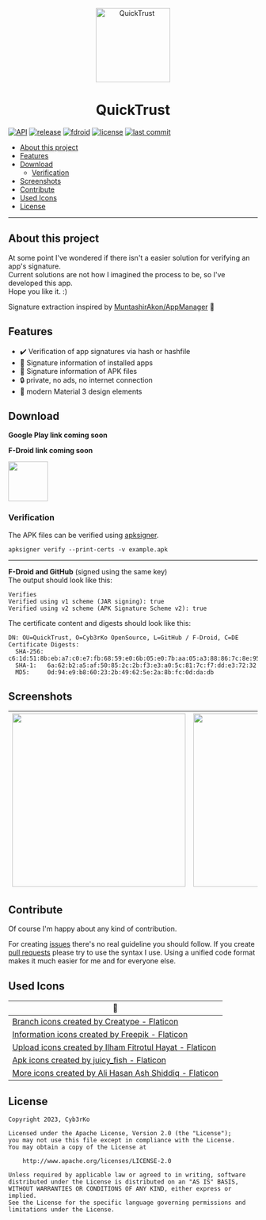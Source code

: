 <p align="center">
  <img alt="QuickTrust" src="https://i.imgur.com/gjIbTNi.png" width="150"/>
</p>

<h1 align="center">QuickTrust</h1>

[![API](https://img.shields.io/badge/API-23%2B-brightgreen.svg?style=flat)](https://apilevels.com)
[![release](https://img.shields.io/github/release/cyb3rko/quicktrust.svg)](https://github.com/cyb3rko/quicktrust/releases/latest)
[![fdroid](https://img.shields.io/f-droid/v/com.cyb3rko.quicktrust.svg)](https://f-droid.org/packages/com.cyb3rko.quicktrust)
[![license](https://img.shields.io/github/license/cyb3rko/quicktrust)](https://www.apache.org/licenses/LICENSE-2.0)
[![last commit](https://img.shields.io/github/last-commit/cyb3rko/quicktrust?color=F34C9F)](https://github.com/cyb3rko/quicktrust/commits/main)

- [About this project](#about-this-project)   
- [Features](#features)  
- [Download](#download)
  - [Verification](#verification)
- [Screenshots](#screenshots)
- [Contribute](#contribute)
- [Used Icons](#used-icons)
- [License](#license)

---

## About this project
At some point I've wondered if there isn't a easier solution for verifying an app's signature.  
Current solutions are not how I imagined the process to be, so I've developed this app.  
Hope you like it. :)

Signature extraction inspired by [MuntashirAkon/AppManager](https://github.com/MuntashirAkon/AppManager) 💛  

## Features
- ✔️ Verification of app signatures via hash or hashfile
- 📲 Signature information of installed apps
- 📂 Signature information of APK files
- 🔒 private, no ads, no internet connection
- 💯 modern Material 3 design elements

## Download

**Google Play link coming soon**

**F-Droid link coming soon**

[<img height="80" src="https://raw.githubusercontent.com/gotify/android/master/download-badge.png"/>](https://github.com/cyb3rko/quicktrust/releases/latest)

### Verification

The APK files can be verified using [apksigner](https://developer.android.com/studio/command-line/apksigner.html#options-verify).

```
apksigner verify --print-certs -v example.apk
```

---

**F-Droid and GitHub** (signed using the same key)    
The output should look like this:

```
Verifies
Verified using v1 scheme (JAR signing): true
Verified using v2 scheme (APK Signature Scheme v2): true
```

The certificate content and digests should look like this:

```
DN: OU=QuickTrust, O=Cyb3rKo OpenSource, L=GitHub / F-Droid, C=DE
Certificate Digests:
  SHA-256: c6:1d:51:8b:eb:a7:c0:e7:fb:68:59:e0:6b:05:e0:7b:aa:05:a3:88:86:7c:8e:95:ee:f4:fc:bf:02:c6:74:c3
  SHA-1:   6a:62:b2:a5:af:50:85:2c:2b:f3:e3:a0:5c:81:7c:f7:dd:e3:72:32
  MD5:     0d:94:e9:b8:60:23:2b:49:62:5e:2a:8b:fc:0d:da:db
```

## Screenshots
|<img src="https://i.imgur.com/nJgaK37.png" width="350">|<img src="https://i.imgur.com/P7P7j8F.png" width="350">|
|:---:|:---:|

## Contribute
Of course I'm happy about any kind of contribution.

For creating [issues](https://github.com/cyb3rko/quicktrust/issues) there's no real guideline you should follow.
If you create [pull requests](https://github.com/cyb3rko/quicktrust/pulls) please try to use the syntax I use.
Using a unified code format makes it much easier for me and for everyone else.

## Used Icons

| 💛 |
| --- |  
| <a href="https://www.flaticon.com/free-icons/branch" title="branch icons">Branch icons created by Creatype - Flaticon</a> |
| <a href="https://www.flaticon.com/free-icons/information" title="information icons">Information icons created by Freepik - Flaticon</a> |
| <a href="https://www.flaticon.com/free-icons/upload" title="upload icons">Upload icons created by Ilham Fitrotul Hayat - Flaticon</a> |
| <a href="https://www.flaticon.com/free-icons/apk" title="apk icons">Apk icons created by juicy_fish - Flaticon</a> |
| <a href="https://www.flaticon.com/free-icons/more" title="more icons">More icons created by Ali Hasan Ash Shiddiq - Flaticon</a>  |

## License

    Copyright 2023, Cyb3rKo

    Licensed under the Apache License, Version 2.0 (the "License");
    you may not use this file except in compliance with the License.
    You may obtain a copy of the License at
    
        http://www.apache.org/licenses/LICENSE-2.0

    Unless required by applicable law or agreed to in writing, software
    distributed under the License is distributed on an "AS IS" BASIS,
    WITHOUT WARRANTIES OR CONDITIONS OF ANY KIND, either express or implied.
    See the License for the specific language governing permissions and
    limitations under the License.
